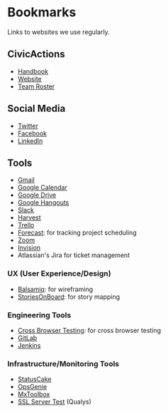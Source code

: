 # Bookmarks

Links to websites we use regularly.

## CivicActions

* [Handbook](https://github.com/CivicActions/handbook)
* [Website](https://civicactions.com/)
* [Team Roster](https://docs.google.com/spreadsheets/d/1mIuxn1pxwNjD2B9kpWgyT1NlAdlvPSZjGDNFvbi3aFs/edit)

## Social Media

* [Twitter](https://twitter.com/CivicActions)
* [Facebook](https://www.facebook.com/CivicActions/)
* [LinkedIn](https://www.linkedin.com/company-beta/54684/)

## Tools

* [Gmail](https://mail.google.com/)
* [Google Calendar](https://calendar.google.com)
* [Google Drive](https://drive.google.com/drive/u/0/)
* [Google Hangouts](https://hangouts.google.com/)
* [Slack](https://civicactions.slack.com)
* [Harvest](https://civicactions.harvestapp.com/time#)
* [Trello](https://trello.com/)
* [Forecast](https://forecastapp.com/615047/schedule/projects): for tracking project scheduling
* [Zoom](https://zoom.us/)
* [Invision](https://www.invisionapp.com/home)
* Atlassian's Jira for ticket management

### UX (User Experience/Design)

* [Balsamiq](https://www.mybalsamiq.com/login): for wireframing
* [StoriesOnBoard](https://app.storiesonboard.com/login): for story mapping

### Engineering Tools

* [Cross Browser Testing](https://crossbrowsertesting.com): for cross browser testing
* [GitLab](https://git.civicactions.net/)
* [Jenkins](http://ci.civicactions.net/)

### Infrastructure/Monitoring Tools

* [StatusCake](https://app.statuscake.com/YourStatus.php)
* [OpsGenie](https://app.opsgenie.com/alert)
* [MxToolbox](https://mxtoolbox.com/SuperTool.aspx)
* [SSL Server Test](https://www.ssllabs.com/ssltest/) (Qualys)
